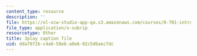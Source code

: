 ```yaml
---
content_type: resource
description: ''
file: https://ol-ocw-studio-app-qa.s3.amazonaws.com/courses/8-701-introduction-to-nuclear-and-particle-physics-fall-2020/dda7072bc4a658eba0e602c5d6aec7dc_FEK07tdpX3I.vtt
file_type: application/x-subrip
resourcetype: Other
title: 3play caption file
uid: dda7072b-c4a6-58eb-a0e6-02c5d6aec7dc
---
```

